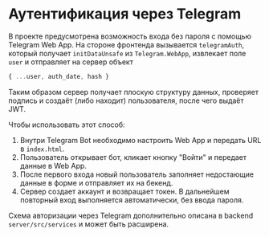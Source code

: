# Аутентификация через Telegram

В проекте предусмотрена возможность входа без пароля с помощью Telegram Web App. На стороне фронтенда вызывается `telegramAuth`, который получает `initDataUnsafe` из `Telegram.WebApp`, извлекает поле `user` и отправляет на сервер объект

```ts
{ ...user, auth_date, hash }
```

Таким образом сервер получает плоскую структуру данных, проверяет подпись и создаёт (либо находит) пользователя, после чего выдаёт JWT.

Чтобы использовать этот способ:
1. Внутри Telegram Bot необходимо настроить Web App и передать URL в `index.html`.
2. Пользователь открывает бот, кликает кнопку "Войти" и передает данные в Web App.
3. После первого входа новый пользователь заполняет недостающие данные в форме и отправляет их на бекенд.
4. Сервер создает аккаунт и возвращает токен. В дальнейшем повторный вход выполняется автоматически, без ввода пароля.

Схема авторизации через Telegram дополнительно описана в backend `server/src/services` и может быть расширена.
